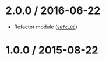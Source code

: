 <!--remark setext-->

<!--lint disable no-multiple-toplevel-headings-->

2.0.0 / 2016-06-22
==================

*   Refactor module ([`98fc106`](https://github.com/wooorm/retext-smartypants/commit/98fc106))

1.0.0 / 2015-08-22
==================
